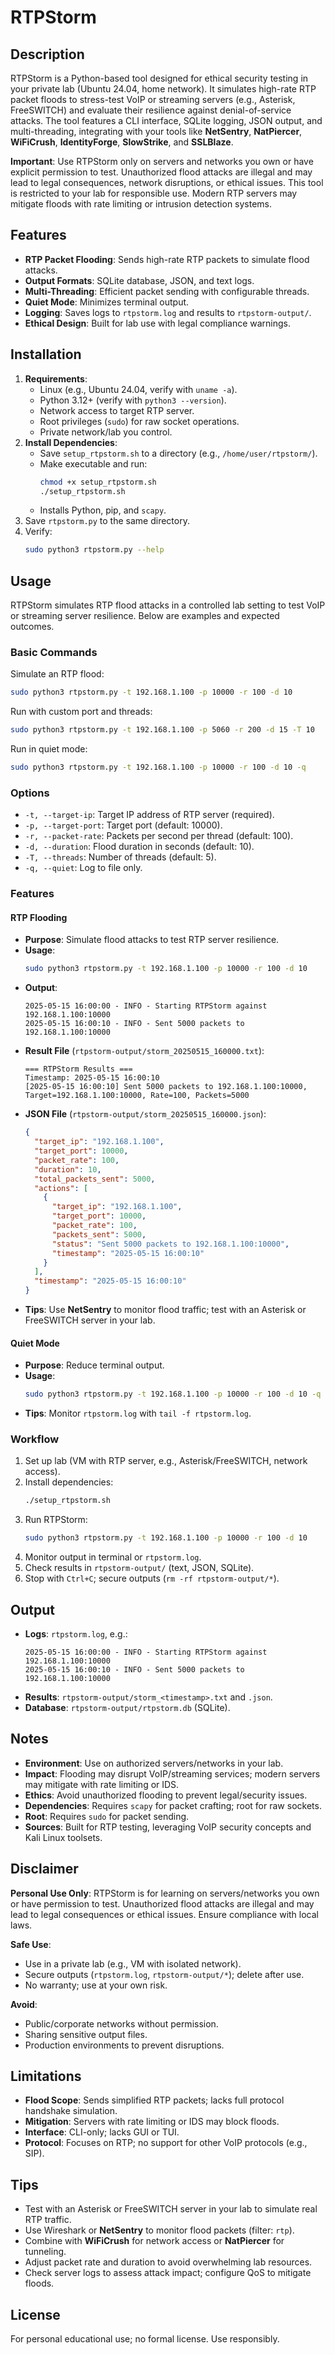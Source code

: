 # RTPStorm

## Description
RTPStorm is a Python-based tool designed for ethical security testing in your private lab (Ubuntu 24.04, home network). It simulates high-rate RTP packet floods to stress-test VoIP or streaming servers (e.g., Asterisk, FreeSWITCH) and evaluate their resilience against denial-of-service attacks. The tool features a CLI interface, SQLite logging, JSON output, and multi-threading, integrating with your tools like **NetSentry**, **NatPiercer**, **WiFiCrush**, **IdentityForge**, **SlowStrike**, and **SSLBlaze**.

**Important**: Use RTPStorm only on servers and networks you own or have explicit permission to test. Unauthorized flood attacks are illegal and may lead to legal consequences, network disruptions, or ethical issues. This tool is restricted to your lab for responsible use. Modern RTP servers may mitigate floods with rate limiting or intrusion detection systems.

## Features
- **RTP Packet Flooding**: Sends high-rate RTP packets to simulate flood attacks.
- **Output Formats**: SQLite database, JSON, and text logs.
- **Multi-Threading**: Efficient packet sending with configurable threads.
- **Quiet Mode**: Minimizes terminal output.
- **Logging**: Saves logs to `rtpstorm.log` and results to `rtpstorm-output/`.
- **Ethical Design**: Built for lab use with legal compliance warnings.

## Installation
1. **Requirements**:
   - Linux (e.g., Ubuntu 24.04, verify with `uname -a`).
   - Python 3.12+ (verify with `python3 --version`).
   - Network access to target RTP server.
   - Root privileges (`sudo`) for raw socket operations.
   - Private network/lab you control.
2. **Install Dependencies**:
   - Save `setup_rtpstorm.sh` to a directory (e.g., `/home/user/rtpstorm/`).
   - Make executable and run:
     ```bash
     chmod +x setup_rtpstorm.sh
     ./setup_rtpstorm.sh
     ```
   - Installs Python, pip, and `scapy`.
3. Save `rtpstorm.py` to the same directory.
4. Verify:
   ```bash
   sudo python3 rtpstorm.py --help
   ```

## Usage
RTPStorm simulates RTP flood attacks in a controlled lab setting to test VoIP or streaming server resilience. Below are examples and expected outcomes.

### Basic Commands
Simulate an RTP flood:
```bash
sudo python3 rtpstorm.py -t 192.168.1.100 -p 10000 -r 100 -d 10
```

Run with custom port and threads:
```bash
sudo python3 rtpstorm.py -t 192.168.1.100 -p 5060 -r 200 -d 15 -T 10
```

Run in quiet mode:
```bash
sudo python3 rtpstorm.py -t 192.168.1.100 -p 10000 -r 100 -d 10 -q
```

### Options
- `-t, --target-ip`: Target IP address of RTP server (required).
- `-p, --target-port`: Target port (default: 10000).
- `-r, --packet-rate`: Packets per second per thread (default: 100).
- `-d, --duration`: Flood duration in seconds (default: 10).
- `-T, --threads`: Number of threads (default: 5).
- `-q, --quiet`: Log to file only.

### Features

#### RTP Flooding
- **Purpose**: Simulate flood attacks to test RTP server resilience.
- **Usage**:
  ```bash
  sudo python3 rtpstorm.py -t 192.168.1.100 -p 10000 -r 100 -d 10
  ```
- **Output**:
  ```
  2025-05-15 16:00:00 - INFO - Starting RTPStorm against 192.168.1.100:10000
  2025-05-15 16:00:10 - INFO - Sent 5000 packets to 192.168.1.100:10000
  ```
- **Result File** (`rtpstorm-output/storm_20250515_160000.txt`):
  ```
  === RTPStorm Results ===
  Timestamp: 2025-05-15 16:00:10
  [2025-05-15 16:00:10] Sent 5000 packets to 192.168.1.100:10000, Target=192.168.1.100:10000, Rate=100, Packets=5000
  ```
- **JSON File** (`rtpstorm-output/storm_20250515_160000.json`):
  ```json
  {
    "target_ip": "192.168.1.100",
    "target_port": 10000,
    "packet_rate": 100,
    "duration": 10,
    "total_packets_sent": 5000,
    "actions": [
      {
        "target_ip": "192.168.1.100",
        "target_port": 10000,
        "packet_rate": 100,
        "packets_sent": 5000,
        "status": "Sent 5000 packets to 192.168.1.100:10000",
        "timestamp": "2025-05-15 16:00:10"
      }
    ],
    "timestamp": "2025-05-15 16:00:10"
  }
  ```
- **Tips**: Use **NetSentry** to monitor flood traffic; test with an Asterisk or FreeSWITCH server in your lab.

#### Quiet Mode
- **Purpose**: Reduce terminal output.
- **Usage**:
  ```bash
  sudo python3 rtpstorm.py -t 192.168.1.100 -p 10000 -r 100 -d 10 -q
  ```
- **Tips**: Monitor `rtpstorm.log` with `tail -f rtpstorm.log`.

### Workflow
1. Set up lab (VM with RTP server, e.g., Asterisk/FreeSWITCH, network access).
2. Install dependencies:
   ```bash
   ./setup_rtpstorm.sh
   ```
3. Run RTPStorm:
   ```bash
   sudo python3 rtpstorm.py -t 192.168.1.100 -p 10000 -r 100 -d 10
   ```
4. Monitor output in terminal or `rtpstorm.log`.
5. Check results in `rtpstorm-output/` (text, JSON, SQLite).
6. Stop with `Ctrl+C`; secure outputs (`rm -rf rtpstorm-output/*`).

## Output
- **Logs**: `rtpstorm.log`, e.g.:
  ```
  2025-05-15 16:00:00 - INFO - Starting RTPStorm against 192.168.1.100:10000
  2025-05-15 16:00:10 - INFO - Sent 5000 packets to 192.168.1.100:10000
  ```
- **Results**: `rtpstorm-output/storm_<timestamp>.txt` and `.json`.
- **Database**: `rtpstorm-output/rtpstorm.db` (SQLite).

## Notes
- **Environment**: Use on authorized servers/networks in your lab.
- **Impact**: Flooding may disrupt VoIP/streaming services; modern servers may mitigate with rate limiting or IDS.
- **Ethics**: Avoid unauthorized flooding to prevent legal/security issues.
- **Dependencies**: Requires `scapy` for packet crafting; root for raw sockets.
- **Root**: Requires `sudo` for packet sending.
- **Sources**: Built for RTP testing, leveraging VoIP security concepts and Kali Linux toolsets.

## Disclaimer
**Personal Use Only**: RTPStorm is for learning on servers/networks you own or have permission to test. Unauthorized flood attacks are illegal and may lead to legal consequences or ethical issues. Ensure compliance with local laws.

**Safe Use**:
- Use in a private lab (e.g., VM with isolated network).
- Secure outputs (`rtpstorm.log`, `rtpstorm-output/*`); delete after use.
- No warranty; use at your own risk.

**Avoid**:
- Public/corporate networks without permission.
- Sharing sensitive output files.
- Production environments to prevent disruptions.

## Limitations
- **Flood Scope**: Sends simplified RTP packets; lacks full protocol handshake simulation.
- **Mitigation**: Servers with rate limiting or IDS may block floods.
- **Interface**: CLI-only; lacks GUI or TUI.
- **Protocol**: Focuses on RTP; no support for other VoIP protocols (e.g., SIP).

## Tips
- Test with an Asterisk or FreeSWITCH server in your lab to simulate real RTP traffic.
- Use Wireshark or **NetSentry** to monitor flood packets (filter: `rtp`).
- Combine with **WiFiCrush** for network access or **NatPiercer** for tunneling.
- Adjust packet rate and duration to avoid overwhelming lab resources.
- Check server logs to assess attack impact; configure QoS to mitigate floods.

## License
For personal educational use; no formal license. Use responsibly.